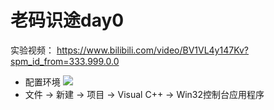 # 老码识途day0
实验视频：
https://www.bilibili.com/video/BV1VL4y147Kv?spm_id_from=333.999.0.0
* 配置环境
![](https://raw.githubusercontent.com/youhuangla/images/main/20220116100213.png)
* 文件 -> 新建 -> 项目 -> Visual C++ -> Win32控制台应用程序